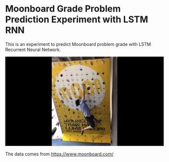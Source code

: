 # Moonboard Grade Problem Prediction Experiment with LSTM RNN

This is an experiment to predict Moonboard problem grade with LSTM Recurrent Neural Network.

![Moonboard Photo](artifacts/images/moonboard.jpg)

The data comes from https://www.moonboard.com/
